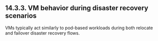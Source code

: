 ## 14.3.3. VM behavior during disaster recovery scenarios

VMs typically act similarly to pod-based workloads during both relocate and failover disaster recovery flows.

